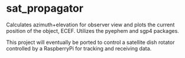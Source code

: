 # sat_propagator
Calculates azimuth+elevation for observer view and plots the current position of the object, ECEF. Utilizes the pyephem and sgp4 packages.

This project will eventually be ported to control a satellite dish rotator controlled by a RaspberryPi for tracking and receiving data.

